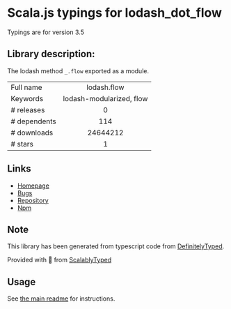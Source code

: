 
# Scala.js typings for lodash_dot_flow

Typings are for version 3.5

## Library description:
The lodash method `_.flow` exported as a module.

|                    |                 |
| ------------------ | :-------------: |
| Full name          | lodash.flow |
| Keywords           | lodash-modularized, flow |
| # releases         | 0 |
| # dependents       | 114 |
| # downloads        | 24644212 |
| # stars            | 1 |

## Links
- [Homepage](https://lodash.com/)
- [Bugs](https://github.com/lodash/lodash/issues)
- [Repository](https://github.com/lodash/lodash)
- [Npm](https://www.npmjs.com/package/lodash.flow)
    


## Note
This library has been generated from typescript code from [DefinitelyTyped](https://definitelytyped.org).

Provided with :purple_heart: from [ScalablyTyped](https://github.com/oyvindberg/ScalablyTyped)

## Usage
See [the main readme](../../readme.md) for instructions.


